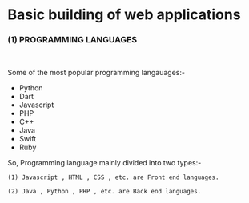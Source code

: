 # Basic building of web applications

### **(1) PROGRAMMING LANGUAGES**
<br>

  Some of the most popular programming langauages:-

   * Python
   * Dart
   * Javascript
   * PHP
   * C++
   * Java
   * Swift
   * Ruby

   So, Programming language mainly divided into two types:-

    (1) Javascript , HTML , CSS , etc. are Front end languages.
   
    (2) Java , Python , PHP , etc. are Back end languages.